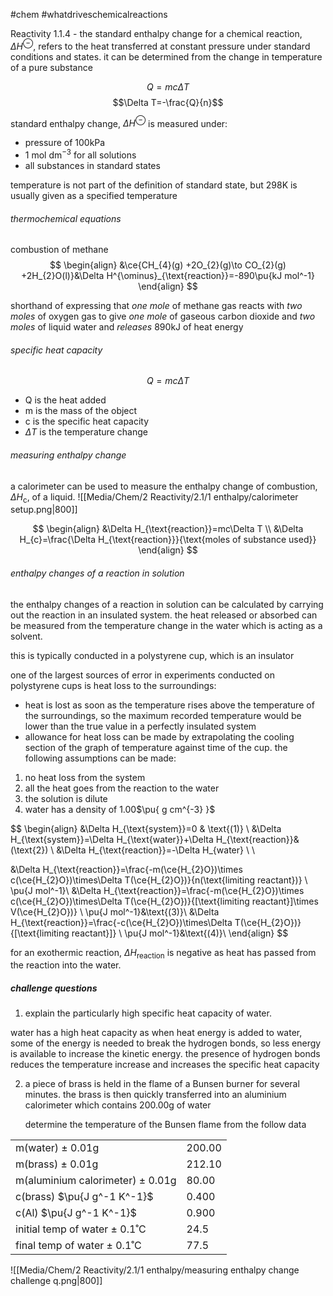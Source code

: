#chem #whatdriveschemicalreactions

Reactivity 1.1.4 - the standard enthalpy change for a chemical reaction, $\Delta H^{\ominus}$, refers to the heat transferred at constant pressure under standard conditions and states. it can be determined from the change in temperature of a pure substance

$$Q=mc\Delta T$$
$$\Delta T=-\frac{Q}{n}$$

standard enthalpy change, $\Delta H^{\ominus}$ is measured under:
- pressure of 100$\text{kPa}$
- 1 $\text{mol dm}^{-3}$ for all solutions
- all substances in standard states

temperature is not part of the definition of standard state, but 298$\text{K}$ is usually given as a specified temperature

###### thermochemical equations
combustion of methane
$$
\begin{align}
&\ce{CH_{4}(g) +2O_{2}(g)\to CO_{2}(g) +2H_{2}O(l)}&\Delta H^{\ominus}_{\text{reaction}}=-890\pu{kJ mol^-1}
\end{align}
$$

shorthand of expressing that *one mole* of methane gas reacts with *two moles* of oxygen gas to give *one mole* of gaseous carbon dioxide and *two moles* of liquid water and *releases* 890$\text{kJ}$ of heat energy

###### specific heat capacity
$$Q=mc\Delta T$$

- Q is the heat added
- m is the mass of the object
- c is the specific heat capacity
- $\Delta T$ is the temperature change

###### measuring enthalpy change
a calorimeter can be used to measure the enthalpy change of combustion, $\Delta H_{\text{c}}$, of a liquid. 
![[Media/Chem/2 Reactivity/2.1/1 enthalpy/calorimeter setup.png|800]]

$$
\begin{align}
&\Delta H_{\text{reaction}}=mc\Delta T \\
&\Delta H_{c}=\frac{\Delta H_{\text{reaction}}}{\text{moles of substance used}}
\end{align}
$$

###### enthalpy changes of a reaction in solution
the enthalpy changes of a reaction in solution can be calculated by carrying out the reaction in an insulated system. the heat released or absorbed can be measured from the temperature change in the water which is acting as a solvent.

this is typically conducted in a polystyrene cup, which is an insulator

one of the largest sources of error in experiments conducted on polystyrene cups is heat loss to the surroundings:
- heat is lost as soon as the temperature rises above the temperature of the surroundings, so the maximum recorded temperature would be lower than the true value in a perfectly insulated system
- allowance for heat loss can be made by extrapolating the cooling section of the graph of temperature against time of the cup. the following assumptions can be made:

1. no heat loss from the system
2. all the heat goes from the reaction to the water
3. the solution is dilute
4. water has a density of 1.00$\pu{ g cm^{-3} }$

$$
\begin{align}
&\Delta H_{\text{system}}=0 & \text{(1)} \\
&\Delta H_{\text{system}}=\Delta H_{\text{water}}+\Delta H_{\text{reaction}}&(\text{2}) \\
&\Delta H_{\text{reaction}}=-\Delta H_{water} \\ \\

&\Delta H_{\text{reaction}}=\frac{-m(\ce{H_{2}O})\times c(\ce{H_{2}O})\times\Delta T(\ce{H_{2}O})}{n(\text{limiting reactant})} \ \pu{J mol^-1}\\ 
&\Delta H_{\text{reaction}}=\frac{-m(\ce{H_{2}O})\times c(\ce{H_{2}O})\times\Delta T(\ce{H_{2}O})}{[\text{limiting reactant}]\times V(\ce{H_{2}O})} \ \pu{J mol^-1}&\text{(3)}\\
&\Delta H_{\text{reaction}}=\frac{-c(\ce{H_{2}O})\times\Delta T(\ce{H_{2}O})}{[\text{limiting reactant}]} \ \pu{J mol^-1}&\text{(4)}\\
\end{align}
$$

for an exothermic reaction, $\Delta H_{\text{reaction}}$ is negative as heat has passed from the reaction into the water.

##### challenge questions
1. explain the particularly high specific heat capacity of water.

water has a high heat capacity as when heat energy is added to water, some of the energy is needed to break the hydrogen bonds, so less energy is available to increase the kinetic energy. the presence of hydrogen bonds reduces the temperature increase and increases the specific heat capacity

2. a piece of brass is held in the flame of a Bunsen burner for several minutes. the brass is then quickly transferred into an aluminium calorimeter which contains 200.00g of water

	determine the temperature of the Bunsen flame from the follow data

|                                      |        |
| ------------------------------------ | ------ |
| m(water) $\pm$ 0.01g                 | 200.00 |
| m(brass) $\pm$ 0.01g                 | 212.10 |
| m(aluminium calorimeter) $\pm$ 0.01g | 80.00  |
| c(brass) $\pu{J g^-1 K^-1}$          | 0.400  |
| c(Al) $\pu{J g^-1 K^-1}$             | 0.900  |
| initial temp of water $\pm$ 0.1˚C    | 24.5   |
| final temp of water $\pm$ 0.1˚C      | 77.5   |

![[Media/Chem/2 Reactivity/2.1/1 enthalpy/measuring enthalpy change challenge q.png|800]]